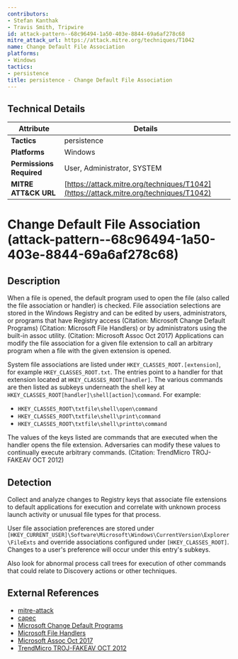 ```yaml
---
contributors:
- Stefan Kanthak
- Travis Smith, Tripwire
id: attack-pattern--68c96494-1a50-403e-8844-69a6af278c68
mitre_attack_url: https://attack.mitre.org/techniques/T1042
name: Change Default File Association
platforms:
- Windows
tactics:
- persistence
title: persistence - Change Default File Association
---
```


## Technical Details

| Attribute | Details |
|-----------|----------|
| **Tactics** | persistence |
| **Platforms** | Windows |
| **Permissions Required** | User, Administrator, SYSTEM |
| **MITRE ATT&CK URL** | [https://attack.mitre.org/techniques/T1042](https://attack.mitre.org/techniques/T1042) |

# Change Default File Association (attack-pattern--68c96494-1a50-403e-8844-69a6af278c68)

## Description
When a file is opened, the default program used to open the file (also called the file association or handler) is checked. File association selections are stored in the Windows Registry and can be edited by users, administrators, or programs that have Registry access (Citation: Microsoft Change Default Programs) (Citation: Microsoft File Handlers) or by administrators using the built-in assoc utility. (Citation: Microsoft Assoc Oct 2017) Applications can modify the file association for a given file extension to call an arbitrary program when a file with the given extension is opened.

System file associations are listed under <code>HKEY_CLASSES_ROOT\.[extension]</code>, for example <code>HKEY_CLASSES_ROOT\.txt</code>. The entries point to a handler for that extension located at <code>HKEY_CLASSES_ROOT\[handler]</code>. The various commands are then listed as subkeys underneath the shell key at <code>HKEY_CLASSES_ROOT\[handler]\shell\[action]\command</code>. For example:
* <code>HKEY_CLASSES_ROOT\txtfile\shell\open\command</code>
* <code>HKEY_CLASSES_ROOT\txtfile\shell\print\command</code>
* <code>HKEY_CLASSES_ROOT\txtfile\shell\printto\command</code>

The values of the keys listed are commands that are executed when the handler opens the file extension. Adversaries can modify these values to continually execute arbitrary commands. (Citation: TrendMicro TROJ-FAKEAV OCT 2012)

## Detection
Collect and analyze changes to Registry keys that associate file extensions to default applications for execution and correlate with unknown process launch activity or unusual file types for that process. 

User file association preferences are stored under <code> [HKEY_CURRENT_USER]\Software\Microsoft\Windows\CurrentVersion\Explorer\FileExts</code> and override associations configured under <code>[HKEY_CLASSES_ROOT]</code>. Changes to a user's preference will occur under this entry's subkeys.

Also look for abnormal process call trees for execution of other commands that could relate to Discovery actions or other techniques.

## External References
- [mitre-attack](https://attack.mitre.org/techniques/T1042)
- [capec](https://capec.mitre.org/data/definitions/556.html)
- [Microsoft Change Default Programs](https://support.microsoft.com/en-us/help/18539/windows-7-change-default-programs)
- [Microsoft File Handlers](http://msdn.microsoft.com/en-us/library/bb166549.aspx)
- [Microsoft Assoc Oct 2017](https://docs.microsoft.com/windows-server/administration/windows-commands/assoc)
- [TrendMicro TROJ-FAKEAV OCT 2012](https://www.trendmicro.com/vinfo/us/threat-encyclopedia/malware/troj_fakeav.gzd)
